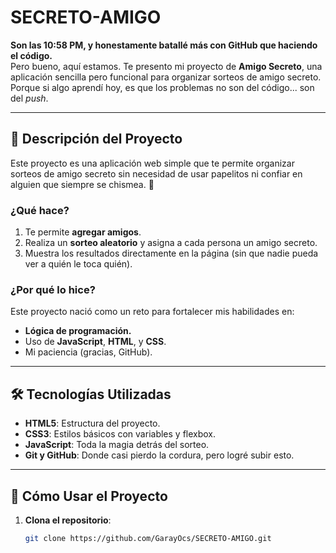 # SECRETO-AMIGO

**Son las 10:58 PM, y honestamente batallé más con GitHub que haciendo el código.**  
Pero bueno, aquí estamos. Te presento mi proyecto de **Amigo Secreto**, una aplicación sencilla pero funcional para organizar sorteos de amigo secreto. Porque si algo aprendí hoy, es que los problemas no son del código... son del _push_.

---

## 📝 Descripción del Proyecto

Este proyecto es una aplicación web simple que te permite organizar sorteos de amigo secreto sin necesidad de usar papelitos ni confiar en alguien que siempre se chismea. 🤫

### **¿Qué hace?**
1. Te permite **agregar amigos**.
2. Realiza un **sorteo aleatorio** y asigna a cada persona un amigo secreto.
3. Muestra los resultados directamente en la página (sin que nadie pueda ver a quién le toca quién).

### **¿Por qué lo hice?**
Este proyecto nació como un reto para fortalecer mis habilidades en:
- **Lógica de programación.**
- Uso de **JavaScript**, **HTML**, y **CSS**.
- Mi paciencia (gracias, GitHub).

---

## 🛠️ Tecnologías Utilizadas

- **HTML5**: Estructura del proyecto.
- **CSS3**: Estilos básicos con variables y flexbox.
- **JavaScript**: Toda la magia detrás del sorteo.
- **Git y GitHub**: Donde casi pierdo la cordura, pero logré subir esto.

---

## 🚀 Cómo Usar el Proyecto

1. **Clona el repositorio**:
   ```bash
   git clone https://github.com/GarayOcs/SECRETO-AMIGO.git
